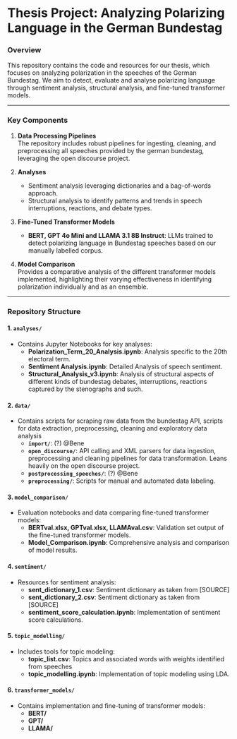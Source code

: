 # Thesis Project: Analyzing Polarizing Language in the German Bundestag

### Overview

This repository contains the code and resources for our thesis, which focuses on analyzing polarization in the speeches of the German Bundestag. We aim to detect, evaluate and analyse polarizing language through sentiment analysis, structural analysis, and fine-tuned transformer models.

---
### Key Components

1. **Data Processing Pipelines**  
   The repository includes robust pipelines for ingesting, cleaning, and preprocessing all speeches provided by the german bundestag, leveraging the open discourse project.

2. **Analyses**  
   - Sentiment analysis leveraging dictionaries and a bag-of-words approach.
   - Structural analysis to identify patterns and trends in speech interruptions, reactions, and debate types.

3. **Fine-Tuned Transformer Models**  
   - **BERT, GPT 4o Mini and LLAMA 3.1 8B Instruct**: LLMs trained to detect polarizing language in Bundestag speeches based on our manually labelled corpus.

4. **Model Comparison**  
   Provides a comparative analysis of the different transformer models implemented, highlighting their varying effectiveness in identifying polarization individually and as an ensemble.

---

### Repository Structure

#### 1. **`analyses/`**
   - Contains Jupyter Notebooks for key analyses:
     - **Polarization_Term_20_Analysis.ipynb**: Analysis specific to the 20th electoral term.
     - **Sentiment Analysis.ipynb**: Detailed Analysis of speech sentiment.
     - **Structural_Analysis_v3.ipynb**: Analysis of structural aspects of different kinds of bundestag debates, interruptions, reactions captured by the stenographs and such.
   
#### 2. **`data/`**
   - Contains scripts for scraping raw data from the bundestag API, scripts for data extraction, preprocessing, cleaning and exploratory data analysis
     - **`import/`**: (?) @Bene
     - **`open_discourse/`**: API calling and XML parsers for data ingestion, preprocessing and cleaning pipelines for data transformation. Leans heavily on the open discourse project.
     - **`postprocessing_speeches/`**: (?) @Bene
     - **`preprocessing/`**: Scripts for manual and automated data labeling.

#### 3. **`model_comparison/`**
   - Evaluation notebooks and data comparing fine-tuned transformer models:
     - **BERTval.xlsx, GPTval.xlsx, LLAMAval.csv**: Validation set output of the fine-tuned transformer models.
     - **Model_Comparison.ipynb**: Comprehensive analysis and comparison of model results.

#### 4. **`sentiment/`**
   - Resources for sentiment analysis:
     - **sent_dictionary_1.csv**: Sentiment dictionary as taken from [SOURCE]
     - **sent_dictionary_2.csv**: Sentiment dictionary as taken from [SOURCE]
     - **sentiment_score_calculation.ipynb**: Implementation of sentiment score calculations.

#### 5. **`topic_modelling/`**
   - Includes tools for topic modeling:
     - **topic_list.csv**: Topics and associated words with weights identified from speeches
     - **topic_modelling.ipynb**: Implementation of topic modeling using LDA.

#### 6. **`transformer_models/`**
   - Contains implementation and fine-tuning of transformer models:
     - **BERT/**
     - **GPT/**
     - **LLAMA/**